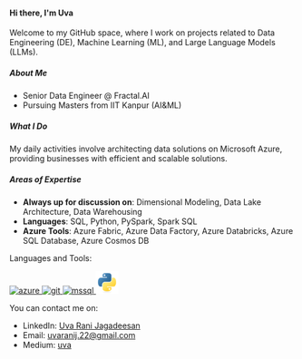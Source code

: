 
#### Hi there, I'm Uva

Welcome to my GitHub space, where I work on projects related to Data Engineering (DE), Machine Learning (ML), and Large Language Models (LLMs).

##### About Me
- Senior Data Engineer @ Fractal.AI
- Pursuing Masters from IIT Kanpur (AI&ML)

##### What I Do
My daily activities involve architecting data solutions on Microsoft Azure, providing businesses with efficient and scalable solutions.

##### Areas of Expertise
- **Always up for discussion on**:  Dimensional Modeling, Data Lake Architecture,  Data Warehousing
- **Languages**: SQL, Python, PySpark, Spark SQL
- **Azure Tools**:  Azure Fabric, Azure Data Factory, Azure Databricks, Azure SQL Database,  Azure Cosmos DB


Languages and Tools:
<p align="left"> <a href="https://azure.microsoft.com/en-in/" target="_blank" rel="noreferrer"> <img src="https://www.vectorlogo.zone/logos/microsoft_azure/microsoft_azure-icon.svg" alt="azure" width="40" height="40"/> </a> <a href="https://git-scm.com/" target="_blank" rel="noreferrer"> <img src="https://www.vectorlogo.zone/logos/git-scm/git-scm-icon.svg" alt="git" width="40" height="40"/> </a> <a href="https://www.microsoft.com/en-us/sql-server" target="_blank" rel="noreferrer"> <img src="https://www.svgrepo.com/show/303229/microsoft-sql-server-logo.svg" alt="mssql" width="40" height="40"/> </a> <a href="https://www.python.org" target="_blank" rel="noreferrer"> <img src="https://raw.githubusercontent.com/devicons/devicon/master/icons/python/python-original.svg" alt="python" width="40" height="40"/> </a> </p>

You can contact me on:
- LinkedIn: [Uva Rani Jagadeesan](https://www.linkedin.com/in/uva-rani-jagadeesan-b8b381a2/)
- Email: [uvaranij.22@gmail.com](mailto:uvaranij.22@gmail.com)
- Medium: [uva](https://medium.com/@uva)



